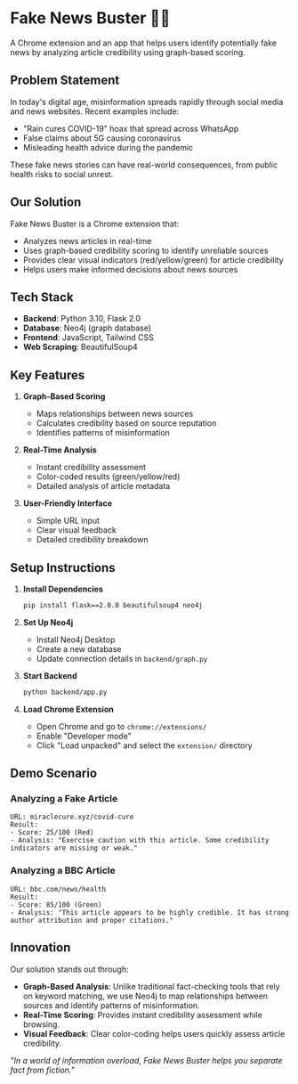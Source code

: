 # Fake News Buster 🕵️‍♂️

A Chrome extension and an app that helps users identify potentially fake news by analyzing article credibility using graph-based scoring.

## Problem Statement

In today's digital age, misinformation spreads rapidly through social media and news websites. Recent examples include:
- "Rain cures COVID-19" hoax that spread across WhatsApp
- False claims about 5G causing coronavirus
- Misleading health advice during the pandemic

These fake news stories can have real-world consequences, from public health risks to social unrest.

## Our Solution

Fake News Buster is a Chrome extension that:
- Analyzes news articles in real-time
- Uses graph-based credibility scoring to identify unreliable sources
- Provides clear visual indicators (red/yellow/green) for article credibility
- Helps users make informed decisions about news sources

## Tech Stack

- **Backend**: Python 3.10, Flask 2.0
- **Database**: Neo4j (graph database)
- **Frontend**: JavaScript, Tailwind CSS
- **Web Scraping**: BeautifulSoup4

## Key Features

1. **Graph-Based Scoring**
   - Maps relationships between news sources
   - Calculates credibility based on source reputation
   - Identifies patterns of misinformation

2. **Real-Time Analysis**
   - Instant credibility assessment
   - Color-coded results (green/yellow/red)
   - Detailed analysis of article metadata

3. **User-Friendly Interface**
   - Simple URL input
   - Clear visual feedback
   - Detailed credibility breakdown

## Setup Instructions

1. **Install Dependencies**
   ```bash
   pip install flask==2.0.0 beautifulsoup4 neo4j
   ```

2. **Set Up Neo4j**
   - Install Neo4j Desktop
   - Create a new database
   - Update connection details in `backend/graph.py`

3. **Start Backend**
   ```bash
   python backend/app.py
   ```

4. **Load Chrome Extension**
   - Open Chrome and go to `chrome://extensions/`
   - Enable "Developer mode"
   - Click "Load unpacked" and select the `extension/` directory

## Demo Scenario

### Analyzing a Fake Article
```
URL: miraclecure.xyz/covid-cure
Result: 
- Score: 25/100 (Red)
- Analysis: "Exercise caution with this article. Some credibility indicators are missing or weak."
```

### Analyzing a BBC Article
```
URL: bbc.com/news/health
Result:
- Score: 85/100 (Green)
- Analysis: "This article appears to be highly credible. It has strong author attribution and proper citations."
```

## Innovation

Our solution stands out through:
- **Graph-Based Analysis**: Unlike traditional fact-checking tools that rely on keyword matching, we use Neo4j to map relationships between sources and identify patterns of misinformation.
- **Real-Time Scoring**: Provides instant credibility assessment while browsing.
- **Visual Feedback**: Clear color-coding helps users quickly assess article credibility.

*"In a world of information overload, Fake News Buster helps you separate fact from fiction."* 
